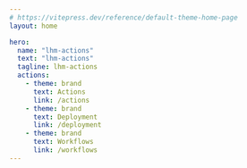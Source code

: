 ```yaml
---
# https://vitepress.dev/reference/default-theme-home-page
layout: home

hero:
  name: "lhm-actions"
  text: "lhm-actions"
  tagline: lhm-actions
  actions:
    - theme: brand
      text: Actions
      link: /actions
    - theme: brand
      text: Deployment
      link: /deployment
    - theme: brand
      text: Workflows
      link: /workflows
---
```

